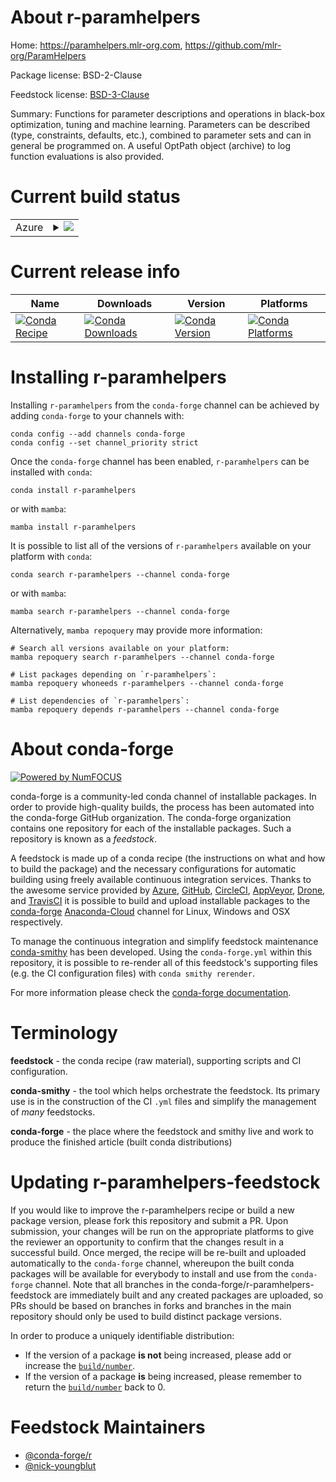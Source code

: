 About r-paramhelpers
====================

Home: https://paramhelpers.mlr-org.com, https://github.com/mlr-org/ParamHelpers

Package license: BSD-2-Clause

Feedstock license: [BSD-3-Clause](https://github.com/conda-forge/r-paramhelpers-feedstock/blob/main/LICENSE.txt)

Summary: Functions for parameter descriptions and operations in black-box optimization, tuning and machine learning. Parameters can be described (type, constraints, defaults, etc.), combined to parameter sets and can in general be programmed on. A useful OptPath object (archive) to log function evaluations is also provided.

Current build status
====================


<table>
    
  <tr>
    <td>Azure</td>
    <td>
      <details>
        <summary>
          <a href="https://dev.azure.com/conda-forge/feedstock-builds/_build/latest?definitionId=1421&branchName=main">
            <img src="https://dev.azure.com/conda-forge/feedstock-builds/_apis/build/status/r-paramhelpers-feedstock?branchName=main">
          </a>
        </summary>
        <table>
          <thead><tr><th>Variant</th><th>Status</th></tr></thead>
          <tbody><tr>
              <td>linux_64_r_base4.1</td>
              <td>
                <a href="https://dev.azure.com/conda-forge/feedstock-builds/_build/latest?definitionId=1421&branchName=main">
                  <img src="https://dev.azure.com/conda-forge/feedstock-builds/_apis/build/status/r-paramhelpers-feedstock?branchName=main&jobName=linux&configuration=linux_64_r_base4.1" alt="variant">
                </a>
              </td>
            </tr><tr>
              <td>linux_64_r_base4.2</td>
              <td>
                <a href="https://dev.azure.com/conda-forge/feedstock-builds/_build/latest?definitionId=1421&branchName=main">
                  <img src="https://dev.azure.com/conda-forge/feedstock-builds/_apis/build/status/r-paramhelpers-feedstock?branchName=main&jobName=linux&configuration=linux_64_r_base4.2" alt="variant">
                </a>
              </td>
            </tr><tr>
              <td>osx_64_r_base4.1</td>
              <td>
                <a href="https://dev.azure.com/conda-forge/feedstock-builds/_build/latest?definitionId=1421&branchName=main">
                  <img src="https://dev.azure.com/conda-forge/feedstock-builds/_apis/build/status/r-paramhelpers-feedstock?branchName=main&jobName=osx&configuration=osx_64_r_base4.1" alt="variant">
                </a>
              </td>
            </tr><tr>
              <td>osx_64_r_base4.2</td>
              <td>
                <a href="https://dev.azure.com/conda-forge/feedstock-builds/_build/latest?definitionId=1421&branchName=main">
                  <img src="https://dev.azure.com/conda-forge/feedstock-builds/_apis/build/status/r-paramhelpers-feedstock?branchName=main&jobName=osx&configuration=osx_64_r_base4.2" alt="variant">
                </a>
              </td>
            </tr><tr>
              <td>win_64</td>
              <td>
                <a href="https://dev.azure.com/conda-forge/feedstock-builds/_build/latest?definitionId=1421&branchName=main">
                  <img src="https://dev.azure.com/conda-forge/feedstock-builds/_apis/build/status/r-paramhelpers-feedstock?branchName=main&jobName=win&configuration=win_64_" alt="variant">
                </a>
              </td>
            </tr>
          </tbody>
        </table>
      </details>
    </td>
  </tr>
</table>

Current release info
====================

| Name | Downloads | Version | Platforms |
| --- | --- | --- | --- |
| [![Conda Recipe](https://img.shields.io/badge/recipe-r--paramhelpers-green.svg)](https://anaconda.org/conda-forge/r-paramhelpers) | [![Conda Downloads](https://img.shields.io/conda/dn/conda-forge/r-paramhelpers.svg)](https://anaconda.org/conda-forge/r-paramhelpers) | [![Conda Version](https://img.shields.io/conda/vn/conda-forge/r-paramhelpers.svg)](https://anaconda.org/conda-forge/r-paramhelpers) | [![Conda Platforms](https://img.shields.io/conda/pn/conda-forge/r-paramhelpers.svg)](https://anaconda.org/conda-forge/r-paramhelpers) |

Installing r-paramhelpers
=========================

Installing `r-paramhelpers` from the `conda-forge` channel can be achieved by adding `conda-forge` to your channels with:

```
conda config --add channels conda-forge
conda config --set channel_priority strict
```

Once the `conda-forge` channel has been enabled, `r-paramhelpers` can be installed with `conda`:

```
conda install r-paramhelpers
```

or with `mamba`:

```
mamba install r-paramhelpers
```

It is possible to list all of the versions of `r-paramhelpers` available on your platform with `conda`:

```
conda search r-paramhelpers --channel conda-forge
```

or with `mamba`:

```
mamba search r-paramhelpers --channel conda-forge
```

Alternatively, `mamba repoquery` may provide more information:

```
# Search all versions available on your platform:
mamba repoquery search r-paramhelpers --channel conda-forge

# List packages depending on `r-paramhelpers`:
mamba repoquery whoneeds r-paramhelpers --channel conda-forge

# List dependencies of `r-paramhelpers`:
mamba repoquery depends r-paramhelpers --channel conda-forge
```


About conda-forge
=================

[![Powered by
NumFOCUS](https://img.shields.io/badge/powered%20by-NumFOCUS-orange.svg?style=flat&colorA=E1523D&colorB=007D8A)](https://numfocus.org)

conda-forge is a community-led conda channel of installable packages.
In order to provide high-quality builds, the process has been automated into the
conda-forge GitHub organization. The conda-forge organization contains one repository
for each of the installable packages. Such a repository is known as a *feedstock*.

A feedstock is made up of a conda recipe (the instructions on what and how to build
the package) and the necessary configurations for automatic building using freely
available continuous integration services. Thanks to the awesome service provided by
[Azure](https://azure.microsoft.com/en-us/services/devops/), [GitHub](https://github.com/),
[CircleCI](https://circleci.com/), [AppVeyor](https://www.appveyor.com/),
[Drone](https://cloud.drone.io/welcome), and [TravisCI](https://travis-ci.com/)
it is possible to build and upload installable packages to the
[conda-forge](https://anaconda.org/conda-forge) [Anaconda-Cloud](https://anaconda.org/)
channel for Linux, Windows and OSX respectively.

To manage the continuous integration and simplify feedstock maintenance
[conda-smithy](https://github.com/conda-forge/conda-smithy) has been developed.
Using the ``conda-forge.yml`` within this repository, it is possible to re-render all of
this feedstock's supporting files (e.g. the CI configuration files) with ``conda smithy rerender``.

For more information please check the [conda-forge documentation](https://conda-forge.org/docs/).

Terminology
===========

**feedstock** - the conda recipe (raw material), supporting scripts and CI configuration.

**conda-smithy** - the tool which helps orchestrate the feedstock.
                   Its primary use is in the construction of the CI ``.yml`` files
                   and simplify the management of *many* feedstocks.

**conda-forge** - the place where the feedstock and smithy live and work to
                  produce the finished article (built conda distributions)


Updating r-paramhelpers-feedstock
=================================

If you would like to improve the r-paramhelpers recipe or build a new
package version, please fork this repository and submit a PR. Upon submission,
your changes will be run on the appropriate platforms to give the reviewer an
opportunity to confirm that the changes result in a successful build. Once
merged, the recipe will be re-built and uploaded automatically to the
`conda-forge` channel, whereupon the built conda packages will be available for
everybody to install and use from the `conda-forge` channel.
Note that all branches in the conda-forge/r-paramhelpers-feedstock are
immediately built and any created packages are uploaded, so PRs should be based
on branches in forks and branches in the main repository should only be used to
build distinct package versions.

In order to produce a uniquely identifiable distribution:
 * If the version of a package **is not** being increased, please add or increase
   the [``build/number``](https://docs.conda.io/projects/conda-build/en/latest/resources/define-metadata.html#build-number-and-string).
 * If the version of a package **is** being increased, please remember to return
   the [``build/number``](https://docs.conda.io/projects/conda-build/en/latest/resources/define-metadata.html#build-number-and-string)
   back to 0.

Feedstock Maintainers
=====================

* [@conda-forge/r](https://github.com/conda-forge/r/)
* [@nick-youngblut](https://github.com/nick-youngblut/)

